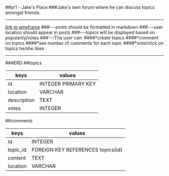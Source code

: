 ##pr1 - Jake's Place
###Jake's own forum where he can discuss topics amongst friends.

_______

[link to wireframe](https://plus.google.com/u/0/107913205914018888023/posts/GprgwbW8Eri?pid=6140083427875504978&oid=107913205914018888023)
###---posts should be formatted in markdown
###---user location should appear in posts
###---topics will be displayed based on popularity/votes
###---The user can:
####*create topics
####*comment on topics
####*see number of comments for each topic
####*vote/click on topics he/she likes
_______
###ERD
##topics

| keys | values |
| ------ | ----------- |
| id  | INTEGER PRIMARY KEY |
| location | VARCHAR |
| description| TEXT |
| votes| INTEGER |

##comments

| keys | values |
| ------ | ----------- |
| id  | INTEGER |
| topic_id | FOREIGN KEY REFERENCES topics(id) |
| content| TEXT |
| location| VARCHAR |

